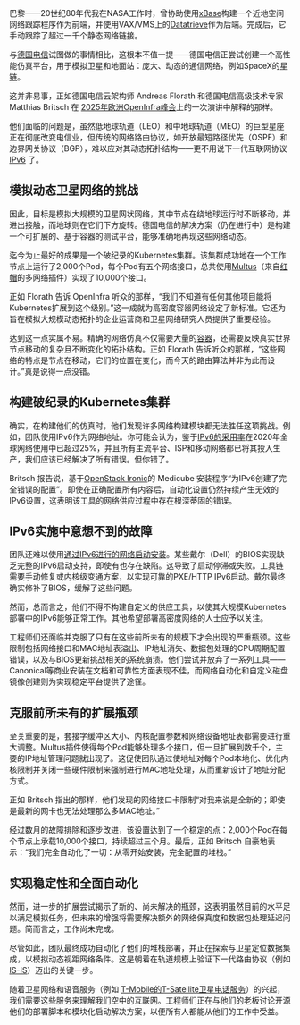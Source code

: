 巴黎——20世纪80年代我在NASA工作时，曾协助使用[xBase](https://en.wikipedia.org/wiki/XBase)构建一个近地空间网络跟踪程序作为前端，并使用VAX/VMS上的[Datatrieve](https://products.vmssoftware.com/datatrieve)作为后端。完成后，它手动跟踪了超过一千个静态网络链接。

与[德国电信](https://www.telekom.com/)试图做的事情相比，这根本不值一提——德国电信正尝试创建一个高性能仿真平台，用于模拟卫星和地面站：庞大、动态的通信网络，例如SpaceX的[星链](https://www.starlink.com/fr?srsltid=AfmBOor4cOvUEpw_mRdkjxuTxCKKtsB1k094-kTKDD5DoWfdv0OfsrG)。

这并非易事，正如德国电信云架构师 Andreas Florath 和德国电信高级技术专家 Matthias Britsch 在 [2025年欧洲OpenInfra峰会](https://summit2025.openinfra.org/)上的一次演讲中解释的那样。

他们面临的问题是，虽然低地球轨道（LEO）和中地球轨道（MEO）的巨型星座正在彻底改变电信业，但传统的网络路由协议，如开放最短路径优先（OSPF）和边界网关协议（BGP），难以应对其动态拓扑结构——更不用说下一代互联网协议 [IPv6](https://thenewstack.io/why-is-ipv6-adoption-slow/) 了。

## 模拟动态卫星网络的挑战

因此，目标是模拟大规模的卫星网状网络，其中节点在绕地球运行时不断移动，并进出接触，而地球则在它们下方旋转。德国电信的解决方案（仍在进行中）是构建一个可扩展的、基于容器的测试平台，能够准确地再现这些网络动态。

迄今为止最好的成果是一个破纪录的Kubernetes集群。该集群成功地在一个工作节点上运行了2,000个Pod，每个Pod有五个网络接口，总共使用[Multus](https://www.redhat.com/en/blog/demystifying-multus)（来自[红帽](https://www.openshift.com/try?utm_content=inline+mention)的多网络插件）实现了10,000个接口。

正如 Florath 告诉 OpenInfra 听众的那样，“我们不知道有任何其他项目能将Kubernetes扩展到这个级别。”这一成就为高密度容器网络设定了新标准。它还为旨在模拟大规模动态拓扑的企业运营商和卫星网络研究人员提供了重要经验。

达到这一点实属不易。精确的网络仿真不仅需要大量的[容器](https://thenewstack.io/introduction-to-containers/)，还需要反映真实世界节点移动的复杂且不断变化的拓扑结构。正如 Florath 告诉听众的那样，“这些网络的特点是节点在移动，它们的位置在变化，而今天的路由算法并非为此而设计。”真是说得一点没错。

## 构建破纪录的Kubernetes集群

确实，在构建他们的仿真时，他们发现许多网络构建模块都无法胜任这项挑战。例如，团队使用IPv6作为网络地址。你可能会认为，鉴于[IPv6的采用率](https://thenewstack.io/mythbusting-ipv6-why-adoption-lags-and-what-will-change-it/)在2020年全球网络使用中已超过25%，并且所有主流平台、ISP和移动网络都已将其投入生产，我们应该已经解决了所有错误。但你错了。

Britsch 报告说，基于[OpenStack Ironic](https://docs.openstack.org/ironic/latest/)的 Medicube 安装程序“为IPv6创建了完全错误的配置”。即使在正确配置所有内容后，自动化设置仍然持续产生无效的IPv6设置，这表明该工具的网络供应过程中存在根深蒂固的错误。

## IPv6实施中意想不到的故障

团队还难以使用[通过IPv6进行的网络启动安装](https://thenewstack.io/kubernetes-warms-up-to-ipv6/)。某些戴尔（Dell）的BIOS实现缺乏完整的IPv6启动支持，即使有也存在缺陷。这导致了启动停滞或失败。工具链需要手动修复或内核级变通方案，以实现可靠的PXE/HTTP IPv6启动。戴尔最终确实修补了BIOS，缓解了这些问题。

然而，总而言之，他们不得不构建自定义的供应工具，以使其大规模Kubernetes部署中的IPv6能够正常工作。其他希望部署高密度网络的人士应予以关注。

工程师们还面临并克服了只有在这些前所未有的规模下才会出现的严重瓶颈。这些限制包括网络接口和MAC地址表溢出、IP地址消失、数据包处理的CPU周期配置错误，以及与BIOS更新挑战相关的系统崩溃。他们尝试并放弃了一系列工具——Canonical等商业安装在文档和可靠性方面表现不佳，而网络自动化和自定义磁盘镜像创建则为实现稳定平台提供了途径。

## 克服前所未有的扩展瓶颈

至关重要的是，套接字缓冲区大小、内核配置参数和网络设备地址表都需要进行重大调整。Multus插件使得每个Pod能够处理多个接口，但一旦扩展到数千个，主要的IP地址管理问题就出现了。这促使团队通过使地址对每个Pod本地化、优化内核限制并关闭一些硬件限制来强制进行MAC地址处理，从而重新设计了地址分配方式。

正如 Britsch 指出的那样，他们发现的网络接口卡限制“对我来说是全新的；即使是最新的网卡也无法处理那么多MAC地址。”

经过数月的故障排除和逐步改进，该设置达到了一个稳定的点：2,000个Pod在每个节点上承载10,000个接口，持续超过三个月。最后，正如 Britsch 自豪地表示：“我们完全自动化了一切：从零开始安装，完全配置的堆栈。”

## 实现稳定性和全面自动化

然而，进一步的扩展尝试揭示了新的、尚未解决的瓶颈，这表明虽然目前的水平足以满足模拟任务，但未来的增强将需要解决额外的网络保真度和数据包处理延迟问题。简而言之，工作尚未完成。

尽管如此，团队最终成功自动化了他们的堆栈部署，并正在探索与卫星定位数据集成，以模拟动态视距网络条件。这是朝着在轨道规模上验证下一代路由协议（例如 [IS-IS](https://networklessons.com/is-is/introduction-to-is-is)）迈出的关键一步。

随着卫星网络和语音服务（例如 [T-Mobile的T-Satellite卫星电话服务](https://www.t-mobile.com/coverage/satellite-phone-service)）的兴起，我们需要这些服务来理解我们空中的互联网。工程师们正在与他们的老板讨论开源他们的部署脚本和模块化启动解决方案，以便所有人都能从他们的工作中受益。